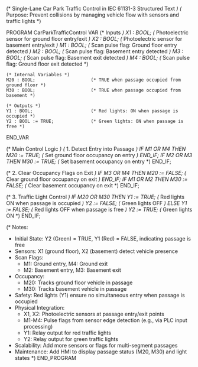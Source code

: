 (* Single-Lane Car Park Traffic Control in IEC 61131-3 Structured Text *)
(* Purpose: Prevent collisions by managing vehicle flow with sensors and traffic lights *)

PROGRAM CarParkTrafficControl
VAR
    (* Inputs *)
    X1 : BOOL;                      (* Photoelectric sensor for ground floor entry/exit *)
    X2 : BOOL;                      (* Photoelectric sensor for basement entry/exit *)
    M1 : BOOL;                      (* Scan pulse flag: Ground floor entry detected *)
    M2 : BOOL;                      (* Scan pulse flag: Basement entry detected *)
    M3 : BOOL;                      (* Scan pulse flag: Basement exit detected *)
    M4 : BOOL;                      (* Scan pulse flag: Ground floor exit detected *)

    (* Internal Variables *)
    M20 : BOOL;                     (* TRUE when passage occupied from ground floor *)
    M30 : BOOL;                     (* TRUE when passage occupied from basement *)

    (* Outputs *)
    Y1 : BOOL;                      (* Red lights: ON when passage is occupied *)
    Y2 : BOOL := TRUE;              (* Green lights: ON when passage is free *)
END_VAR

(* Main Control Logic *)
(* 1. Detect Entry into Passage *)
IF M1 OR M4 THEN
    M20 := TRUE;  (* Set ground floor occupancy on entry *)
END_IF;
IF M2 OR M3 THEN
    M30 := TRUE;  (* Set basement occupancy on entry *)
END_IF;

(* 2. Clear Occupancy Flags on Exit *)
IF M3 OR M4 THEN
    M20 := FALSE;  (* Clear ground floor occupancy on exit *)
END_IF;
IF M1 OR M2 THEN
    M30 := FALSE;  (* Clear basement occupancy on exit *)
END_IF;

(* 3. Traffic Light Control *)
IF M20 OR M30 THEN
    Y1 := TRUE;   (* Red lights ON when passage is occupied *)
    Y2 := FALSE;  (* Green lights OFF *)
ELSE
    Y1 := FALSE;  (* Red lights OFF when passage is free *)
    Y2 := TRUE;   (* Green lights ON *)
END_IF;

(* Notes:
   - Initial State: Y2 (Green) = TRUE, Y1 (Red) = FALSE, indicating passage is free
   - Sensors: X1 (ground floor), X2 (basement) detect vehicle presence
   - Scan Flags:
     - M1: Ground entry, M4: Ground exit
     - M2: Basement entry, M3: Basement exit
   - Occupancy:
     - M20: Tracks ground floor vehicle in passage
     - M30: Tracks basement vehicle in passage
   - Safety: Red lights (Y1) ensure no simultaneous entry when passage is occupied
   - Physical Integration:
     - X1, X2: Photoelectric sensors at passage entry/exit points
     - M1-M4: Pulse flags from sensor edge detection (e.g., via PLC input processing)
     - Y1: Relay output for red traffic lights
     - Y2: Relay output for green traffic lights
   - Scalability: Add more sensors or flags for multi-segment passages
   - Maintenance: Add HMI to display passage status (M20, M30) and light states
*)
END_PROGRAM
